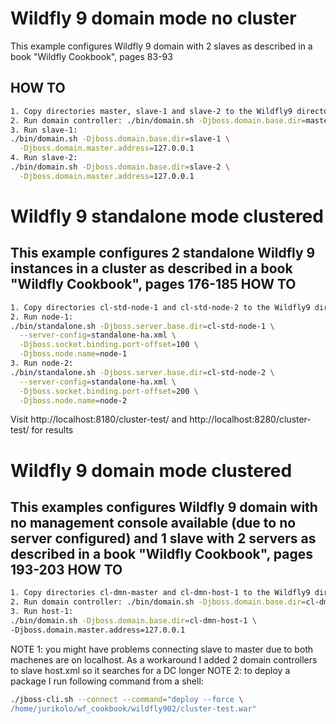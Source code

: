 # Wildfly 9 domain mode no cluster
This example configures Wildfly 9 domain with 2 slaves as described in a
book "Wildfly Cookbook", pages 83-93

HOW TO
------
```bash
1. Copy directories master, slave-1 and slave-2 to the Wildfly9 directory
2. Run domain controller: ./bin/domain.sh -Djboss.domain.base.dir=master
3. Run slave-1:
./bin/domain.sh -Djboss.domain.base.dir=slave-1 \
  -Djboss.domain.master.address=127.0.0.1
4. Run slave-2:
./bin/domain.sh -Djboss.domain.base.dir=slave-2 \
  -Djboss.domain.master.address=127.0.0.1
```

# Wildfly 9 standalone mode clustered
This example configures 2 standalone Wildfly 9 instances in a cluster as
described in a book "Wildfly Cookbook", pages 176-185
HOW TO
------
```bash
1. Copy directories cl-std-node-1 and cl-std-node-2 to the Wildfly9 directory
2. Run node-1:
./bin/standalone.sh -Djboss.server.base.dir=cl-std-node-1 \
  --server-config=standalone-ha.xml \
  -Djboss.socket.binding.port-offset=100 \
  -Djboss.node.name=node-1
3. Run node-2:
./bin/standalone.sh -Djboss.server.base.dir=cl-std-node-2 \
  --server-config=standalone-ha.xml \
  -Djboss.socket.binding.port-offset=200 \
  -Djboss.node.name=node-2
```
Visit http://localhost:8180/cluster-test/ and
http://localhost:8280/cluster-test/ for results

# Wildfly 9 domain mode clustered
This examples configures Wildfly 9 domain with no management console available
(due to no server configured) and 1 slave with 2 servers as described in a book
"Wildfly Cookbook", pages 193-203
HOW TO
------
```bash
1. Copy directories cl-dmn-master and cl-dmn-host-1 to the Wildfly9 directory
2. Run domain controller: ./bin/domain.sh -Djboss.domain.base.dir=cl-dmn-master
3. Run host-1:
./bin/domain.sh -Djboss.domain.base.dir=cl-dmn-host-1 \
-Djboss.domain.master.address=127.0.0.1
```
NOTE 1: you might have problems connecting slave to master due to both machenes
are on localhost. As a workaround I added 2 domain controllers to slave
host.xml so it searches for a DC longer
NOTE 2: to deploy a package I run following command from a shell:
```bash
./jboss-cli.sh --connect --command="deploy --force \
/home/jurikolo/wf_cookbook/wildfly902/cluster-test.war"
```

